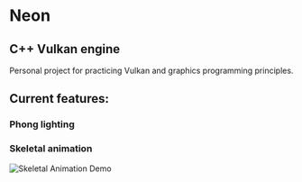 # Neon
## C++ Vulkan engine

Personal project for practicing Vulkan and graphics programming principles.

## Current features:
### Phong lighting<br/>

### Skeletal animation<br/>
![Skeletal Animation Demo](resources/skeletalAnimation.gif)<br/>
